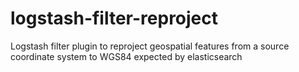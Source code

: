 # logstash-filter-reproject
Logstash filter plugin to reproject geospatial features from a source coordinate system to WGS84 expected by elasticsearch
